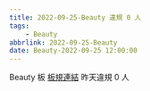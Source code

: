 ```yaml
---
title: 2022-09-25-Beauty 違規 0 人
tags:
    - Beauty
abbrlink: 2022-09-25-Beauty
date: Beauty-2022-09-25 12:00:00
---
```

Beauty 板 [板規連結](https://www.ptt.cc/bbs/Beauty/M.1630069980.A.84B.html)
昨天違規 0 人
